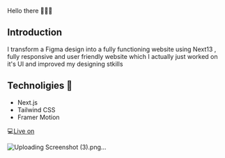 Hello there 👩‍💻👋

## Introduction 
I transform a Figma design into a fully functioning website using Next13 , fully responsive and user friendly website which I actually just worked on it's UI and improved my designing stkills


## Technoligies 🤖
- Next.js
- Tailwind CSS
- Framer Motion

💻[Live on](https://metaversus-pi-six.vercel.app/)


![Uploading Screenshot (3).png…]()
